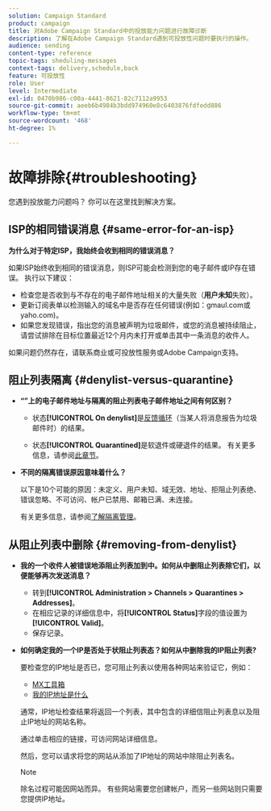 ```yaml
---
solution: Campaign Standard
product: campaign
title: 对Adobe Campaign Standard中的投放能力问题进行故障诊断
description: 了解在Adobe Campaign Standard遇到可投放性问题时要执行的操作。
audience: sending
content-type: reference
topic-tags: sheduling-messages
context-tags: delivery,schedule,back
feature: 可投放性
role: User
level: Intermediate
exl-id: 0470b986-c00a-4441-8621-82c7112a9953
source-git-commit: aeeb6b4984b3bdd974960e8c6403876fdfedd886
workflow-type: tm+mt
source-wordcount: '468'
ht-degree: 1%

---
```


# 故障排除{#troubleshooting}

您遇到投放能力问题吗？ 你可以在这里找到解决方案。

## ISP的相同错误消息 {#same-error-for-an-isp}

**为什么对于特定ISP，我始终会收到相同的错误消息？**

如果ISP始终收到相同的错误消息，则ISP可能会检测到您的电子邮件或IP存在错误。 执行以下建议：
* 检查您是否收到与不存在的电子邮件地址相关的大量失败（**用户未知**&#x200B;失败）。
* 更新订阅表单以检测输入的域名中是否存在任何错误(例如：gmaul.com或yaho.com)。
* 如果您发现错误，指出您的消息被声明为垃圾邮件，或您的消息被持续阻止，请尝试排除在目标位置最近12个月内未打开或单击其中一条消息的收件人。

如果问题仍然存在，请联系商业或可投放性服务或Adobe Campaign支持。

## 阻止列表隔离 {#denylist-versus-quarantine}

* **“”上的电子邮件地址与隔离的阻止列表电子邮件地址之间有何区别？**

   * 状态&#x200B;**[!UICONTROL On denylist]**&#x200B;是[反馈循环](https://experienceleague.adobe.com/docs/deliverability-learn/deliverability-best-practice-guide/transition-process/infrastructure.html#feedback-loops)（当某人将消息报告为垃圾邮件时）的结果。

   * 状态&#x200B;**[!UICONTROL Quarantined]**&#x200B;是软退件或硬退件的结果。
   有关更多信息，请参阅[此章节](../../sending/using/understanding-quarantine-management.md#quarantine-vs-denylist)。

* **不同的隔离错误原因意味着什么？**

   以下是10个可能的原因：未定义、用户未知、域无效、地址、拒阻止列表绝、错误忽略、不可访问、帐户已禁用、邮箱已满、未连接。

   有关更多信息，请参阅[了解隔离管理](../../sending/using/understanding-quarantine-management.md)。

## 从阻止列表中删除 {#removing-from-denylist}

* **我的一个收件人被错误地添阻止列表加到中。如何从中删阻止列表除它们，以便能够再次发送消息？**

   * 转到&#x200B;**[!UICONTROL Administration > Channels > Quarantines > Addresses]**。
   * 在相应记录的详细信息中，将&#x200B;**[!UICONTROL Status]**&#x200B;字段的值设置为&#x200B;**[!UICONTROL Valid]**。
   * 保存记录。

* **如何确定我的一个IP是否处于状阻止列表态？如何从中删除我的IP阻止列表?**

   要检查您的IP地址是否已，您可阻止列表以使用各种网站来验证它，例如：
   * [MX工具箱](https://mxtoolbox.com/)
   * [我的IP地址是什么](https://whatismyipaddress.com)

   通常，IP地址检查结果将返回一个列表，其中包含的详细信阻止列表息以及阻止IP地址的网站名称。

   通过单击相应的链接，可访问网站详细信息。

   然后，您可以请求将您的网站从添加了IP地址的网站中除阻止列表名。

   >[!NOTE]
   >
   >除名过程可能因网站而异。 有些网站需要您创建帐户，而另一些网站则只需要您提供IP地址。

